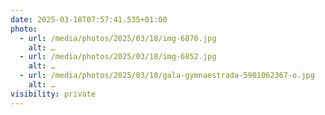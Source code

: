 ```yaml
---
date: 2025-03-18T07:57:41.535+01:00
photo:
  - url: /media/photos/2025/03/18/img-6870.jpg
    alt: …
  - url: /media/photos/2025/03/18/img-6852.jpg
    alt: …
  - url: /media/photos/2025/03/18/gala-gymnaestrada-5901062367-o.jpg
    alt: …
visibility: private
---
```

